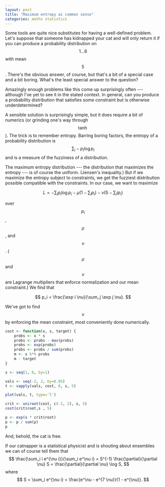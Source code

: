 ```yaml
---
layout: post
title: "Maximum entropy as common sense"
categories: maths statistics
---
```


Some tools are quite nice substitutes for having a well-defined
problem.  Let's suppose that someone has kidnapped your cat and will
only return it if you can produce a probability distribution on
$$1\dots 6$$ with mean $$5$$.  There's the obvious answer, of course,
but that's a bit of a special case and a bit boring.  What's the least
special answer to the question?

Amazingly enough problems like this come up surprisingly often ---
although I've yet to see it in the stated context.  In general, can
you produce a probability distribution that satisfies some constraint
but is otherwise underdetermined?

A sensible solution is surprisingly simple, but it does require a bit
of numerics (or grinding one's way through $$\tanh$$).  The trick is
to remember entropy.  Barring boring factors, the entropy of a
probability distribution is $$ \sum_i -p_i \log p_i $$ and is a
measure of the fuzziness of a distribution.

The maximum entropy distribution --- the distribution that maximizes
the entropy --- is of course the uniform.  (Jensen's inequality.)  But
if we maximize the entropy subject to constraints, we get the fuzziest
distribution possible compatible with the constraints.  In our case,
we want to maximize

$$
L = -\sum_i p_i \log p_i - \mu(1 - \sum_i p_i) - \nu(5 - \sum_i i
p_i)
$$

over $$p_i$$, $$\mu$$, and $$\nu$$.  ($$\mu$$ and $$\nu$$ are Lagrange
multipliers that enforce normalization and our mean constraint.)  We
find that

$$
p_i = \frac{\exp i \nu}{\sum_j \exp j \nu}.
$$

We've got to find $$\nu$$ by enforcing the mean constraint, most
conveniently done numerically.

~~~ R
cost <- function(x, s, target) {
    probs <- x * s
    probs <- probs - max(probs)
    probs <- exp(probs)
    probs <- probs / sum(probs)
    m <- s %*% probs
    m - target
}

s <- seq(1, 6, by=1)

vals <- seq(-2, 2, by=0.05)
t <- vapply(vals, cost, 0, s, 5)

plot(vals, t, type='l')

crit <- uniroot(cost, c(-2, 2), s, 5)
cost(crit$root,s , 5)

p <- exp(s * crit$root)
p <- p / sum(p)
p
~~~

And, behold, the cat is free.

If our catnapper is a statistical physicist and is shouting about
ensembles we can of course tell them that
$$
\frac{\sum_i i e^{\nu i}}{\sum_i e^\nu i} = S^{-1} \frac{\partial}{\partial \nu} S = \frac{\partial}{\partial \nu} \log S,
$$
where
$$
S = \sum_i e^{\nu i} = \frac{e^\nu - e^{7 \nu}}{1 - e^{\nu}}.
$$
